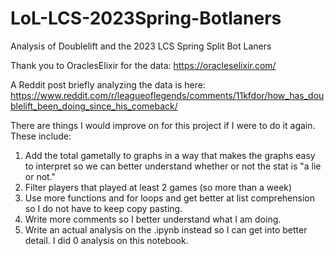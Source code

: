 # LoL-LCS-2023Spring-Botlaners
 Analysis of Doublelift and the 2023 LCS Spring Split Bot Laners

Thank you to OraclesElixir for the data: https://oracleselixir.com/

A Reddit post briefly analyzing the data is here: https://www.reddit.com/r/leagueoflegends/comments/11kfdor/how_has_doublelift_been_doing_since_his_comeback/

There are things I would improve on for this project if I were to do it again. These include:

1. Add the total gametally to graphs in a way that makes the graphs easy to interpret so we can better understand whether or not the stat is "a lie or not."
2. Filter players that played at least 2 games (so more than a week)
3. Use more functions and for loops and get better at list comprehension so I do not have to keep copy pasting.
4. Write more comments so I better understand what I am doing.
5. Write an actual analysis on the .ipynb instead so I can get into better detail. I did 0 analysis on this notebook.
